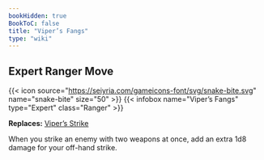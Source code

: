 ```yaml
---
bookHidden: true
BookToC: false
title: "Viper’s Fangs"
type: "wiki"
---
```

## Expert Ranger Move
{{< icon source="https://seiyria.com/gameicons-font/svg/snake-bite.svg" name="snake-bite" size="50" >}}
{{< infobox name="Viper’s Fangs" type="Expert" class="Ranger" >}}

**Replaces:** [Viper’s Strike](/vipers-strike/)

When you strike an enemy with two weapons at once, add an extra 1d8 damage for your off-hand strike.